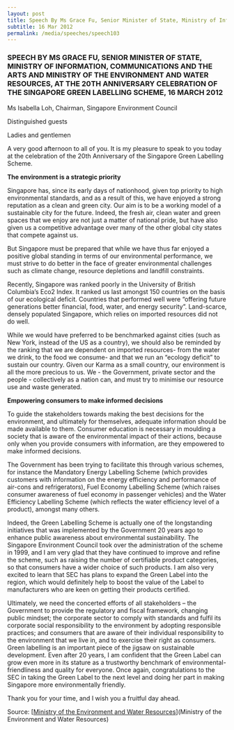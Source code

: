 ```yaml
---
layout: post
title: Speech By Ms Grace Fu, Senior Minister of State, Ministry of Information, Communications and the Arts and Ministry of the Environment and Water Resources, at the 20th anniversary celebration of the Singapore Green Labelling Scheme, 16 March 2012
subtitle: 16 Mar 2012
permalink: /media/speeches/speech103
---
```


### SPEECH BY MS GRACE FU, SENIOR MINISTER OF STATE, MINISTRY OF INFORMATION, COMMUNICATIONS AND THE ARTS AND MINISTRY OF THE ENVIRONMENT AND WATER RESOURCES, AT THE 20TH ANNIVERSARY CELEBRATION OF THE SINGAPORE GREEN LABELLING SCHEME, 16 MARCH 2012

Ms Isabella Loh, Chairman, Singapore Environment Council

Distinguished guests

Ladies and gentlemen

A very good afternoon to all of you. It is my pleasure to speak to you today at the celebration of the 20th Anniversary of the Singapore Green Labelling Scheme.

**The environment is a strategic priority**

Singapore has, since its early days of nationhood, given top priority to high environmental standards, and as a result of this, we have enjoyed a strong reputation as a clean and green city. Our aim is to be a working model of a sustainable city for the future. Indeed, the fresh air, clean water and green spaces that we enjoy are not just a matter of national pride, but have also given us a competitive advantage over many of the other global city states that compete against us. 

But Singapore must be prepared that while we have thus far enjoyed a positive global standing in terms of our environmental performance, we must strive to do better in the face of greater environmental challenges such as climate change, resource depletions and landfill constraints. 

Recently, Singapore was ranked poorly in the University of British Columbia’s Eco2 Index. It ranked us last amongst 150 countries on the basis of our ecological deficit. Countries that performed well were “offering future generations better financial, food, water, and energy security”. Land-scarce, densely populated Singapore, which relies on imported resources did not do well. 

While we would have preferred to be benchmarked against cities (such as New York, instead of the US as a country), we should also be reminded by the ranking that we are dependent on imported resources- from the water we drink, to the food we consume- and that we run an “ecology deficit” to sustain our country. Given our Karma as a small country, our environment is all the more precious to us. We - the Government, private sector and the people - collectively as a nation can, and must try to minimise our resource use and waste generated.

**Empowering consumers to make informed decisions**

To guide the stakeholders towards making the best decisions for the environment, and ultimately for themselves, adequate information should be made available to them. Consumer education is necessary in moulding a society that is aware of the environmental impact of their actions, because only when you provide consumers with information, are they empowered to make informed decisions. 

The Government has been trying to facilitate this through various schemes, for instance the Mandatory Energy Labelling Scheme (which provides customers with information on the energy efficiency and performance of air-cons and refrigerators), Fuel Economy Labelling Scheme (which raises consumer awareness of fuel economy in passenger vehicles) and the Water Efficiency Labelling Scheme (which reflects the water efficiency level of a product), amongst many others. 

Indeed, the Green Labelling Scheme is actually one of the longstanding initiatives that was implemented by the Government 20 years ago to enhance public awareness about environmental sustainability. The Singapore Environment Council took over the administration of the scheme in 1999, and I am very glad that they have continued to improve and refine the scheme, such as raising the number of certifiable product categories, so that consumers have a wider choice of such products. I am also very excited to learn that SEC has plans to expand the Green Label into the region, which would definitely help to boost the value of the Label to manufacturers who are keen on getting their products certified. 

Ultimately, we need the concerted efforts of all stakeholders – the Government to provide the regulatory and fiscal framework, changing public mindset; the corporate sector to comply with standards and fulfil its corporate social responsibility to the environment by adopting responsible practices; and consumers that are aware of their individual responsibility to the environment that we live in, and to exercise their right as consumers. Green labelling is an important piece of the jigsaw on sustainable development. Even after 20 years, I am confident that the Green Label can grow even more in its stature as a trustworthy benchmark of environmental-friendliness and quality for everyone. Once again, congratulations to the SEC in taking the Green Label to the next level and doing her part in making Singapore more environmentally friendly. 

Thank you for your time, and I wish you a fruitful day ahead.


Source: [<a href="Ministry of the Environment and Water Resources" target="_blank">Ministry of the Environment and Water Resources</a>](Ministry of the Environment and Water Resources)
